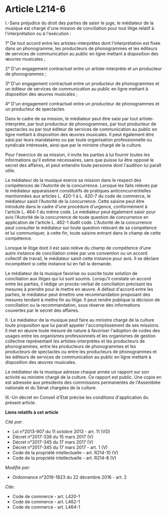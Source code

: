 # Article L214-6

I.-Sans préjudice du droit des parties de saisir le juge, le médiateur de la musique est chargé d'une mission de conciliation
pour tout litige relatif à l'interprétation ou à l'exécution : 

1° De tout accord entre les artistes-interprètes dont l'interprétation est fixée dans un phonogramme, les producteurs de
phonogrammes et les éditeurs de services de communication au public en ligne mettant à disposition des œuvres musicales ; 

2° D'un engagement contractuel entre un artiste-interprète et un producteur de phonogrammes ; 

3° D'un engagement contractuel entre un producteur de phonogrammes et un éditeur de services de communication au public en
ligne mettant à disposition des œuvres musicales ; 

4° D'un engagement contractuel entre un producteur de phonogrammes et un producteur de spectacles. 

Dans le cadre de sa mission, le médiateur peut être saisi par tout artiste-interprète, par tout producteur de phonogrammes,
par tout producteur de spectacles ou par tout éditeur de services de communication au public en ligne mettant à disposition
des œuvres musicales. Il peut également être saisi par leurs mandataires ou par toute organisation professionnelle ou
syndicale intéressée, ainsi que par le ministre chargé de la culture. 

Pour l'exercice de sa mission, il invite les parties à lui fournir toutes les informations qu'il estime nécessaires, sans que
puisse lui être opposé le secret des affaires, et peut entendre toute personne dont l'audition lui paraît utile. 

Le médiateur de la musique exerce sa mission dans le respect des compétences de l'Autorité de la concurrence. Lorsque les
faits relevés par le médiateur apparaissent constitutifs de pratiques anticoncurrentielles mentionnées aux articles L. 420-1
à L. 420-7 du code de commerce, le médiateur saisit l'Autorité de la concurrence. Cette saisine peut être introduite dans le
cadre d'une procédure d'urgence, conformément à l'article L. 464-1 du même code. Le médiateur peut également saisir pour avis
l'Autorité de la concurrence de toute question de concurrence en application de l'article L. 462-1 dudit code. L'Autorité de
la concurrence peut consulter le médiateur sur toute question relevant de sa compétence et lui communiquer, à cette fin,
toute saisine entrant dans le champ de cette compétence. 

Lorsque le litige dont il est saisi relève du champ de compétence d'une autre instance de conciliation créée par une
convention ou un accord collectif de travail, le médiateur saisit cette instance pour avis. Il se déclare incompétent si
cette instance lui en fait la demande. 

Le médiateur de la musique favorise ou suscite toute solution de conciliation aux litiges qui lui sont soumis. Lorsqu'il
constate un accord entre les parties, il rédige un procès-verbal de conciliation précisant les mesures à prendre pour le
mettre en œuvre. A défaut d'accord entre les parties, le médiateur peut émettre une recommandation proposant des mesures
tendant à mettre fin au litige. Il peut rendre publique la décision de conciliation ou la recommandation, sous réserve des
informations couvertes par le secret des affaires. 

II.-Le médiateur de la musique peut faire au ministre chargé de la culture toute proposition que lui paraît appeler
l'accomplissement de ses missions. Il met en œuvre toute mesure de nature à favoriser l'adoption de codes des usages entre
les organismes professionnels et les       organismes de gestion collective représentant les artistes-interprètes et les
producteurs de phonogrammes, entre les producteurs de phonogrammes et les producteurs de spectacles ou entre les producteurs
de phonogrammes et les éditeurs de services de communication au public en ligne mettant à disposition des œuvres musicales. 

Le médiateur de la musique adresse chaque année un rapport sur son activité au ministre chargé de la culture. Ce rapport est
public. Une copie en est adressée aux présidents des commissions permanentes de l'Assemblée nationale et du Sénat chargées de
la culture. 

III.-Un décret en Conseil d'Etat précise les conditions d'application du présent article.

**Liens relatifs à cet article**

_Cité par_:

  - Loi n°2013-907 du 11 octobre 2013 - art. 11 (VD)
  - Décret n°2017-338 du 15 mars 2017 (V)
  - Décret n°2017-345 du 17 mars 2017 (V)
  - Décret n°2017-345 du 17 mars 2017 - art. 1 (V)
  - Code de la propriété intellectuelle - art. R214-10 (V)
  - Code de la propriété intellectuelle - art. R214-8 (V)

_Modifié par_:

  - Ordonnance n°2016-1823 du 22 décembre 2016 - art. 2

_Cite_:

  - Code de commerce - art. L420-1
  - Code de commerce - art. L462-1
  - Code de commerce - art. L464-1
